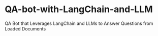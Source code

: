 # QA-bot-with-LangChain-and-LLM
QA Bot that Leverages LangChain and LLMs to Answer Questions from Loaded Documents
